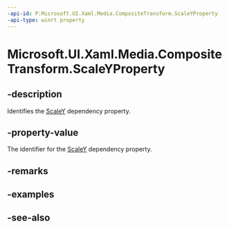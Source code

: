 ```yaml
---
-api-id: P:Microsoft.UI.Xaml.Media.CompositeTransform.ScaleYProperty
-api-type: winrt property
---
```


<!-- Property syntax
public Windows.UI.Xaml.DependencyProperty ScaleYProperty { get; }
-->

# Microsoft.UI.Xaml.Media.CompositeTransform.ScaleYProperty

## -description
Identifies the [ScaleY](compositetransform_scaley.md) dependency property.

## -property-value
The identifier for the [ScaleY](compositetransform_scaley.md) dependency property.

## -remarks

## -examples

## -see-also
